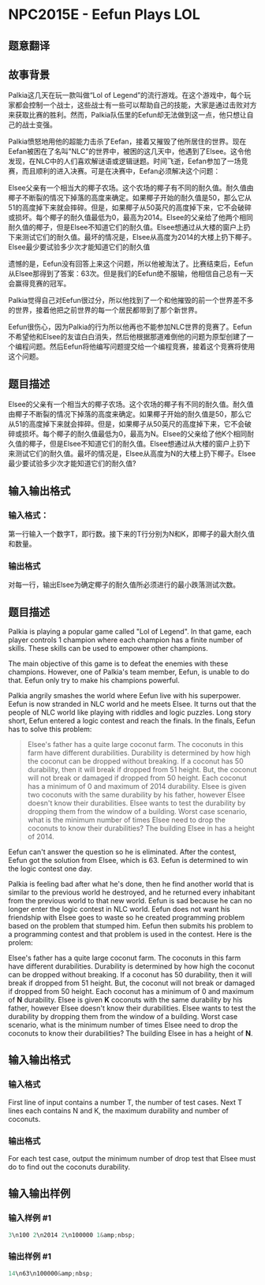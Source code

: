 # NPC2015E - Eefun Plays LOL

## 题意翻译

## 故事背景

Palkia这几天在玩一款叫做“Lol of Legend”的流行游戏。在这个游戏中，每个玩家都会控制一个战士，这些战士有一些可以帮助自己的技能，大家是通过击败对方来获取比赛的胜利。然而，Palkia队伍里的Eefun却无法做到这一点，他只想让自己的战士变强。

Palkia愤怒地用他的超能力击杀了Eefan，接着又摧毁了他所居住的世界。现在Eefan被困在了名叫"NLC"的世界中，被困的这几天中，他遇到了Elsee。这令他发现，在NLC中的人们喜欢解谜语或逻辑谜题。时间飞逝，Eefan参加了一场竞赛，而且顺利的进入决赛。可是在决赛中，Eefan必须解决这个问题：

Elsee父亲有一个相当大的椰子农场。这个农场的椰子有不同的耐久值。耐久值由椰子不断裂的情况下掉落的高度来确定。如果椰子开始的耐久值是50，那么它从51的高度掉下来就会摔碎。但是，如果椰子从50英尺的高度掉下来，它不会破碎或损坏。每个椰子的耐久值最低为0，最高为2014。Elsee的父亲给了他两个相同耐久值的椰子，但是Elsee不知道它们的耐久值。Elsee想通过从大楼的窗户上扔下来测试它们的耐久值。最坏的情况是，Elsee从高度为2014的大楼上扔下椰子。Elsee最少要试验多少次才能知道它们的耐久值

遗憾的是，Eefun没有回答上来这个问题，所以他被淘汰了。比赛结束后，Eefun从Elsee那得到了答案：63次。但是我们的Eefun绝不服输，他相信自己总有一天会赢得竞赛的冠军。

Palkia觉得自己对Eefun很过分，所以他找到了一个和他摧毁的前一个世界差不多的世界，接着他把之前世界的每一个居民都带到了那个新世界。

Eefun很伤心，因为Palkia的行为所以他再也不能参加NLC世界的竞赛了。Eefun不希望他和Elsee的友谊白白消失，然后他根据那道难倒他的问题为原型创建了一个编程问题。然后Eefun将他编写问题提交给一个编程竞赛，接着这个竞赛将使用这个问题。

## 题目描述

Elsee的父亲有一个相当大的椰子农场。这个农场的椰子有不同的耐久值。耐久值由椰子不断裂的情况下掉落的高度来确定。如果椰子开始的耐久值是50，那么它从51的高度掉下来就会摔碎。但是，如果椰子从50英尺的高度掉下来，它不会破碎或损坏。每个椰子的耐久值最低为0，最高为N。Elsee的父亲给了他K个相同耐久值的椰子，但是Elsee不知道它们的耐久值。Elsee想通过从大楼的窗户上扔下来测试它们的耐久值。最坏的情况是，Elsee从高度为N的大楼上扔下椰子。Elsee最少要试验多少次才能知道它们的耐久值?

## 输入输出格式

### 输入格式：

第一行输入一个数字T，即行数。接下来的T行分别为N和K，即椰子的最大耐久值和数量。

### 输出格式

对每一行，输出Elsee为确定椰子的耐久值所必须进行的最小跌落测试次数。

## 题目描述

Palkia is playing a popular game called "Lol of Legend". In that game, each player controls 1 champion where each champion has a finite number of skills. These skills can be used to empower other champions.

The main objective of this game is to defeat the enemies with these champions. However, one of Palkia's team member, Eefun, is unable to do that. Eefun only try to make his champions powerful.

Palkia angrily smashes the world where Eefun live with his superpower. Eefun is now stranded in NLC world and he meets Elsee. It turns out that the people of NLC world like playing with riddles and logic puzzles. Long story short, Eefun entered a logic contest and reach the finals. In the finals, Eefun has to solve this problem:

> Elsee's father has a quite large coconut farm. The coconuts in this farm have different durabilities. Durability is determined by how high the coconut can be dropped without breaking. If a coconut has 50 durability, then it will break if dropped from 51 height. But, the coconut will not break or damaged if dropped from 50 height. Each coconut has a minimum of 0 and maximum of 2014 durability. Elsee is given two coconuts with the same durability by his father, however Elsee doesn't know their durabilities. Elsee wants to test the durability by dropping them from the window of a building. Worst case scenario, what is the minimum number of times Elsee need to drop the coconuts to know their durabilities? The building Elsee in has a height of 2014.

Eefun can't answer the question so he is eliminated. After the contest, Eefun got the solution from Elsee, which is 63. Eefun is determined to win the logic contest one day.

Palkia is feeling bad after what he's done, then he find another world that is similar to the previous world he destroyed, and he returned every inhabitant from the previous world to that new world. Eefun is sad because he can no longer enter the logic contest in NLC world. Eefun does not want his friendship with Elsee goes to waste so he created programming problem based on the problem that stumped him. Eefun then submits his problem to a programming contest and that problem is used in the contest. Here is the prolem:

Elsee's father has a quite large coconut farm. The coconuts in this farm have different durabilities. Durability is determined by how high the coconut can be dropped without breaking. If a coconut has 50 durability, then it will break if dropped from 51 height. But, the coconut will not break or damaged if dropped from 50 height. Each coconut has a minimum of 0 and maximum of **N** durability. Elsee is given **K** coconuts with the same durability by his father, however Elsee doesn't know their durabilities. Elsee wants to test the durability by dropping them from the window of a building. Worst case scenario, what is the minimum number of times Elsee need to drop the coconuts to know their durabilities? The building Elsee in has a height of **N**.

## 输入输出格式

### 输入格式

First line of input contains a number T, the number of test cases. Next T lines each contains N and K, the maximum durability and number of coconuts.

### 输出格式

For each test case, output the minimum number of drop test that Elsee must do to find out the coconuts durability.

## 输入输出样例

### 输入样例 #1

```cpp
3\n100 2\n2014 2\n100000 1&amp;nbsp;
```


### 输出样例 #1

```cpp
14\n63\n100000&amp;nbsp;
```


